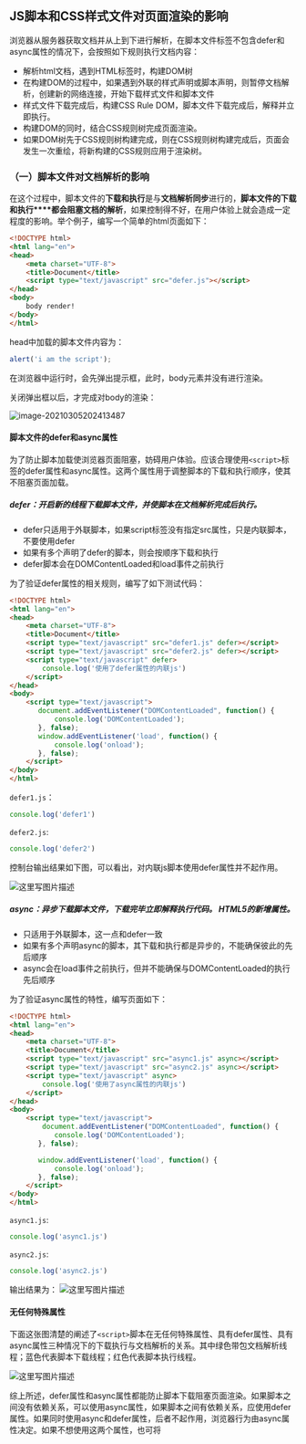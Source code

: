 ## JS脚本和CSS样式文件对页面渲染的影响

浏览器从服务器获取文档并从上到下进行解析，在脚本文件标签不包含defer和async属性的情况下，会按照如下规则执行文档内容：

- 解析html文档，遇到HTML标签时，构建DOM树
- 在构建DOM的过程中，如果遇到外联的样式声明或脚本声明，则暂停文档解析，创建新的网络连接，开始下载样式文件和脚本文件
- 样式文件下载完成后，构建CSS Rule DOM，脚本文件下载完成后，解释并立即执行。
- 构建DOM的同时，结合CSS规则树完成页面渲染。
- 如果DOM树先于CSS规则树构建完成，则在CSS规则树构建完成后，页面会发生一次重绘，将新构建的CSS规则应用于渲染树。

### （一）脚本文件对文档解析的影响

在这个过程中，脚本文件的**下载和执行**是与**文档解析同步**进行的，**脚本文件的下载和执行****都会阻塞文档的解析**，如果控制得不好，在用户体验上就会造成一定程度的影响。举个例子，编写一个简单的html页面如下：

```html
<!DOCTYPE html>
<html lang="en">
<head>
    <meta charset="UTF-8">
    <title>Document</title>
    <script type="text/javascript" src="defer.js"></script>
</head>
<body>
    body render!
</body>
</html>
```

head中加载的脚本文件内容为：

```js
alert('i am the script');
```

在浏览器中运行时，会先弹出提示框，此时，body元素并没有进行渲染。

关闭弹出框以后，才完成对body的渲染：

![image-20210305202413487](https://cdn.jsdelivr.net/gh/zangguojun/PicGo/20210305202421.png)

#### 脚本文件的defer和async属性

为了防止脚本加载使浏览器页面阻塞，妨碍用户体验。应该合理使用`<script>`标签的defer属性和async属性。这两个属性用于调整脚本的下载和执行顺序，使其不阻塞页面加载。

##### defer：开启新的线程下载脚本文件，并使脚本在文档解析完成后执行。

- defer只适用于外联脚本，如果script标签没有指定src属性，只是内联脚本，不要使用defer
- 如果有多个声明了defer的脚本，则会按顺序下载和执行
- defer脚本会在DOMContentLoaded和load事件之前执行

为了验证defer属性的相关规则，编写了如下测试代码：

```html
<!DOCTYPE html>
<html lang="en">
<head>
    <meta charset="UTF-8">
    <title>Document</title>
    <script type="text/javascript" src="defer1.js" defer></script>
    <script type="text/javascript" src="defer2.js" defer></script>
    <script type="text/javascript" defer>
        console.log('使用了defer属性的内联js')
    </script>
</head>
<body>
    <script type="text/javascript">
       document.addEventListener("DOMContentLoaded", function() {
           console.log('DOMContentLoaded');
       }, false);
       window.addEventListener('load', function() {
           console.log('onload');
       }, false);
    </script>
</body>
</html>
```

`defer1.js`：

```js
console.log('defer1')
```

`defer2.js`:

```js
console.log('defer2')
```

控制台输出结果如下图，可以看出，对内联js脚本使用defer属性并不起作用。

![这里写图片描述](https://img-blog.csdn.net/20180316100948629?watermark/2/text/Ly9ibG9nLmNzZG4ubmV0L3FxXzMyNjU3MDI1/font/5a6L5L2T/fontsize/400/fill/I0JBQkFCMA==/dissolve/70)

##### async：异步下载脚本文件，下载完毕立即解释执行代码。 HTML5的新增属性。

+ 只适用于外联脚本，这一点和defer一致
+ 如果有多个声明async的脚本，其下载和执行都是异步的，不能确保彼此的先后顺序
+ async会在load事件之前执行，但并不能确保与DOMContentLoaded的执行先后顺序

为了验证async属性的特性，编写页面如下：

```HTML
<!DOCTYPE html>
<html lang="en">
<head>
    <meta charset="UTF-8">
    <title>Document</title>
    <script type="text/javascript" src="async1.js" async></script>
    <script type="text/javascript" src="async2.js" async></script>
    <script type="text/javascript" async>
        console.log('使用了async属性的内联js')
    </script>
</head>
<body>
    <script type="text/javascript">
        document.addEventListener("DOMContentLoaded", function() {
           console.log('DOMContentLoaded');
       }, false);

       window.addEventListener('load', function() {
           console.log('onload');
       }, false);
    </script>
</body>
</html>
```

`async1.js`:

```js
console.log('async1.js')
```

`async2.js`:

```js
console.log('async2.js')
```

输出结果为：
![这里写图片描述](https://img-blog.csdn.net/20180316101735766?watermark/2/text/Ly9ibG9nLmNzZG4ubmV0L3FxXzMyNjU3MDI1/font/5a6L5L2T/fontsize/400/fill/I0JBQkFCMA==/dissolve/70)

#### 无任何特殊属性

下面这张图清楚的阐述了`<script>`脚本在无任何特殊属性、具有defer属性、具有async属性三种情况下的下载执行与文档解析的关系。其中绿色带包文档解析线程；蓝色代表脚本下载线程；红色代表脚本执行线程。

![这里写图片描述](https://img-blog.csdn.net/20160503104416135)

综上所述，defer属性和async属性都能防止脚本下载阻塞页面渲染。如果脚本之间没有依赖关系，可以使用async属性，如果脚本之间有依赖关系，应使用defer属性。如果同时使用async和defer属性，后者不起作用，浏览器行为由async属性决定。如果不想使用这两个属性，也可将<script>标签放在在</body>之前，达到同样的效果。

### （二）CSS对页面渲染的影响

> 前端页面渲染时会根据DOM结构生成一个DOM树,然后加上CSS样式生成渲染树。

+ 如果CSS文件放在`<head>`标签中，则CSS Rule Tree会先于DOM树完成构建，之后浏览器就可以边构建DOM树边完成渲染；

+ 反之，CSS文件放在所有页面标签之后，比如`<body/>`之后，那么当DOM树构建完成了，渲染树才构建，浏览器不得不再重新渲染整个页面，这样造成了资源的浪费。而且页面还可能会出现闪跳的感觉，或者白屏或者布局混乱或者样式很丑，直到CSS加载完成，页面重绘才能恢复正常。
+ **但如果css文件较大，会让首页白屏时间更长**，所以并不是说把css都放顶部是一个完美的方法。权衡利弊，应该**把必须的css（js）放顶部，把不那么重要的css（js）放底部。**

